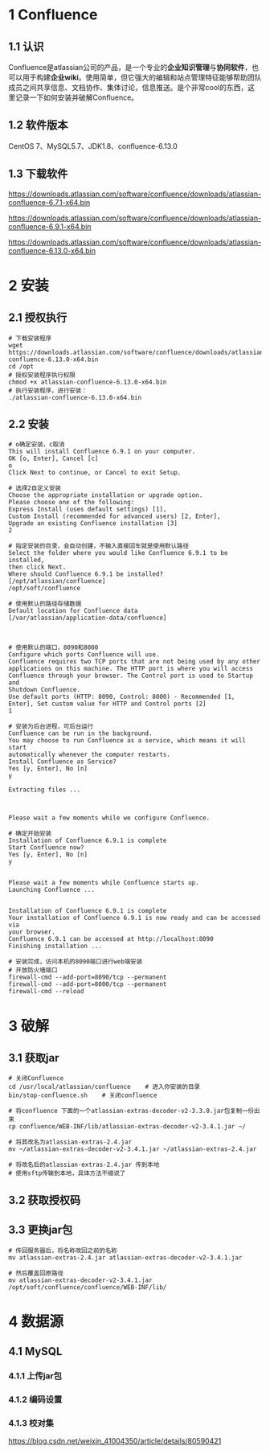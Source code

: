 # 1 Confluence

## 1.1 认识

Confluence是atlassian公司的产品，是一个专业的**企业知识管理**与**协同软件**，也可以用于构建**企业wiki**。使用简单，但它强大的编辑和站点管理特征能够帮助团队成员之间共享信息、文档协作、集体讨论，信息推送。是个非常cool的东西，这里记录一下如何安装并破解Confluence。

## 1.2 软件版本

CentOS 7、MySQL5.7、JDK1.8、confluence-6.13.0

## 1.3 下载软件

https://downloads.atlassian.com/software/confluence/downloads/atlassian-confluence-6.7.1-x64.bin

https://downloads.atlassian.com/software/confluence/downloads/atlassian-confluence-6.9.1-x64.bin

https://downloads.atlassian.com/software/confluence/downloads/atlassian-confluence-6.13.0-x64.bin

# 2 安装

## 2.1 授权执行

```shell
# 下载安装程序
wget https://downloads.atlassian.com/software/confluence/downloads/atlassian-confluence-6.13.0-x64.bin
cd /opt
# 授权安装程序执行权限
chmod +x atlassian-confluence-6.13.0-x64.bin
# 执行安装程序，进行安装：
./atlassian-confluence-6.13.0-x64.bin
```

## 2.2 安装

```shell
# o确定安装，c取消
This will install Confluence 6.9.1 on your computer.
OK [o, Enter], Cancel [c]
o
Click Next to continue, or Cancel to exit Setup.

# 选择2自定义安装
Choose the appropriate installation or upgrade option.
Please choose one of the following:
Express Install (uses default settings) [1], 
Custom Install (recommended for advanced users) [2, Enter], 
Upgrade an existing Confluence installation [3]
2

# 指定安装的目录，会自动创建，不输入直接回车就是使用默认路径
Select the folder where you would like Confluence 6.9.1 to be installed,
then click Next.
Where should Confluence 6.9.1 be installed?
[/opt/atlassian/confluence]
/opt/soft/confluence

# 使用默认的路径存储数据
Default location for Confluence data
[/var/atlassian/application-data/confluence]



# 使用默认的端口，8090和8000
Configure which ports Confluence will use.
Confluence requires two TCP ports that are not being used by any other
applications on this machine. The HTTP port is where you will access
Confluence through your browser. The Control port is used to Startup and
Shutdown Confluence.
Use default ports (HTTP: 8090, Control: 8000) - Recommended [1, Enter], Set custom value for HTTP and Control ports [2]
1

# 安装为后台进程，可后台运行
Confluence can be run in the background.
You may choose to run Confluence as a service, which means it will start
automatically whenever the computer restarts.
Install Confluence as Service?
Yes [y, Enter], No [n]
y

Extracting files ...
                                                                           


Please wait a few moments while we configure Confluence.

# 确定开始安装
Installation of Confluence 6.9.1 is complete
Start Confluence now?
Yes [y, Enter], No [n]
y


Please wait a few moments while Confluence starts up.
Launching Confluence ...


Installation of Confluence 6.9.1 is complete
Your installation of Confluence 6.9.1 is now ready and can be accessed via
your browser.
Confluence 6.9.1 can be accessed at http://localhost:8090
Finishing installation ...

# 安装完成，访问本机的8090端口进行web端安装
# 开放防火墙端口
firewall-cmd --add-port=8090/tcp --permanent
firewall-cmd --add-port=8000/tcp --permanent
firewall-cmd --reload
```

# 3 破解

## 3.1 获取jar

```shell
# 关闭Confluence
cd /usr/local/atlassian/confluence    # 进入你安装的目录
bin/stop-confluence.sh    # 关闭confluence

# 将confluence 下面的一个atlassian-extras-decoder-v2-3.3.0.jar包复制一份出来
cp confluence/WEB-INF/lib/atlassian-extras-decoder-v2-3.4.1.jar ~/

# 将其改名为atlassian-extras-2.4.jar
mv ~/atlassian-extras-decoder-v2-3.4.1.jar ~/atlassian-extras-2.4.jar

# 将改名后的atlassian-extras-2.4.jar 传到本地
# 使用sftp传输到本地，具体方法不细说了
```

## 3.2 获取授权码



## 3.3 更换jar包

```shell
# 传回服务器后，将名称改回之前的名称
mv atlassian-extras-2.4.jar atlassian-extras-decoder-v2-3.4.1.jar

# 然后覆盖回原路径
mv atlassian-extras-decoder-v2-3.4.1.jar /opt/soft/confluence/confluence/WEB-INF/lib/
```



# 4 数据源

## 4.1 MySQL

### 4.1.1 上传jar包



### 4.1.2 编码设置



### 4.1.3 校对集









https://blog.csdn.net/weixin_41004350/article/details/80590421

